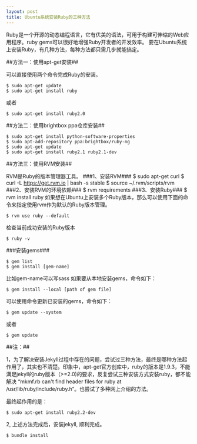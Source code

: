 ```yaml
---
layout: post
title: Ubuntu系统安装Ruby的三种方法
---
```


Ruby是一个开源的动态编程语言，它有优美的语法，可用于构建可伸缩的Web应用程序。ruby gems可以很好地增强Ruby开发者的开发效率。
要在Ubuntu系统上安装Ruby，有几种方法，每种方法都只需几步就能搞定。

##方法一：使用apt-get安装##

可以直接使用两个命令完成Ruby的安装。

    $ sudo apt-get update
    $ sudo apt-get install ruby
或者

    $ sudo apt-get install ruby2.0

##方法二：使用brightbox ppa仓库安装##

    $ sudo apt-get install python-software-properties
    $ sudo apt-add-repository ppa:brightbox/ruby-ng
    $ sudo apt-get update
    $ sudo apt-get install ruby2.1 ruby2.1-dev

##方法三：使用RVM安装##

RVM是Ruby的版本管理器工具。
###1、安装RVM###
    $ sudo apt-get curl
    $ curl -L https://get.rvm.io | bash -s stable
    $ source ~/.rvm/scripts/rvm
###2、安装RVM的环境依赖###
    $ rvm requirements
###3、安装Ruby###
    $ rvm install ruby
如果想在Ubuntu上安装多个Ruby版本，那么可以使用下面的命令来指定使用rvm作为默认的Ruby版本管理。

    $ rvm use ruby --default
检查当前成功安装的Ruby版本

    $ ruby -v
###安装gems###

    $ gem list
    $ gem install [gem-name]
比如gem-name可以写sass
如果要从本地安装gems，命令如下：

    $ gem install --local [path of gem file]
可以使用命令更新已安装的gems，命令如下：

    $ gem update --system
或者

    $ gem update

##注：##

1，为了解决安装Jekyll过程中存在的问题，尝试过三种方法，最终是哪种方法起作用了，其实也不清楚。印象中，apt-get官方创库中，ruby的版本是1.9.3，不能满足jekyll的ruby版本（>=2.0)的要求，反复尝试三种安装方式安装ruby，都不能解决 “mkmf.rb can't find header files for ruby at /usr/lib/ruby/include/ruby.h”。也尝试了多种网上介绍的方法。

最终起作用的是：

    $ sudo apt-get install ruby2.2-dev

2, 上述方法完成后，安装jekyll, 顺利完成。

    $ bundle install

